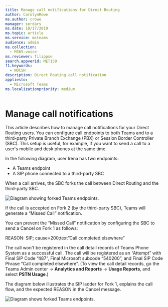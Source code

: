 ```yaml
---
title: Manage call notifications for Direct Routing
author: CarolynRowe
ms.author: crowe
manager: serdars
ms.date: 10/17/2019
ms.topic: article
ms.service: msteams
audience: admin
ms.collection: 
  - M365-voice
ms.reviewer: filippse
search.appverid: MET150
f1.keywords: 
  - NOCSH
description: Direct Routing call notification
appliesto: 
  - Microsoft Teams
ms.localizationpriority: medium
---
```


# Manage call notifications

This article describes how to manage call notifications for your Direct Routing users. You can configure call endpoints to both Teams and to a third-party Private Branch Exchange (PBX) or Session Border Controller (SBC). This setup is useful, for example, if you want to send a call to a user's mobile and desk phones at the same time.   

In the following diagram, user Irena has two endpoints:

- A Teams endpoint
- A SIP phone connected to a third-party SBC

When a call arrives, the SBC forks the call between Direct Routing and the third-party SBC.


![Diagram showing forked Teams endpoints.](media/direct-routing-call-notification-1.png)

If the call is accepted on Fork 2 (by the third-party SBC), Teams will generate a “Missed Call” notification.  

You can prevent the “Missed Call” notification by configuring the SBC to send a Cancel on Fork 1 as follows:

REASON: SIP; cause=200;text”Call completed elsewhere” 

The call won't be registered in the call detail records of Teams Phone System as a successful call. The call will be registered as an “Attempt” with Final SIP Code “487”, Final Microsoft subcode “540200”, and Final SIP Code Phrase “Call completed elsewhere”.  (To view the call detail records, go the Teams Admin center -> **Analytics and Reports** -> **Usage Reports**, and select **PSTN Usage**.)


The diagram below illustrates the SIP ladder for Fork 1, explains the call flow, and the expected REASON in the Cancel message. 

![Diagram shows forked Teams endpoints.](media/direct-routing-call-notification-2.png)

